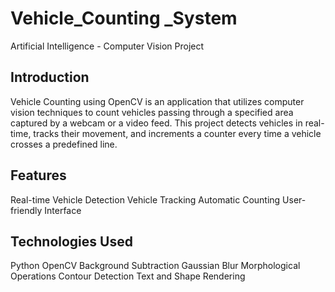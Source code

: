 # Vehicle_Counting _System
 Artificial Intelligence - Computer Vision Project

## Introduction

Vehicle Counting using OpenCV is an application that utilizes computer vision techniques to count vehicles passing through a specified area captured by a webcam or a video feed. This project detects vehicles in real-time, tracks their movement, and increments a counter every time a vehicle crosses a predefined line.

## Features

Real-time Vehicle Detection
Vehicle Tracking
Automatic Counting
User-friendly Interface

## Technologies Used

Python
OpenCV 
Background Subtraction
Gaussian Blur
Morphological Operations
Contour Detection
Text and Shape Rendering

